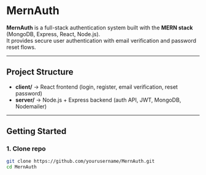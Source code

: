 # MernAuth

**MernAuth** is a full-stack authentication system built with the **MERN stack** (MongoDB, Express, React, Node.js).  
It provides secure user authentication with email verification and password reset flows.

---

## Project Structure

- **client/** → React frontend (login, register, email verification, reset password)
- **server/** → Node.js + Express backend (auth API, JWT, MongoDB, Nodemailer)

---

## Getting Started

### 1. Clone repo

```bash
git clone https://github.com/yourusername/MernAuth.git
cd MernAuth
